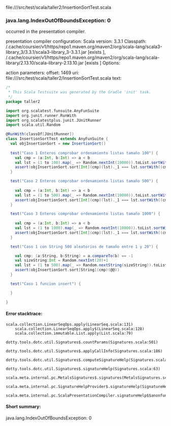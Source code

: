 file://<WORKSPACE>/src/test/scala/taller2/InsertionSortTest.scala
### java.lang.IndexOutOfBoundsException: 0

occurred in the presentation compiler.

presentation compiler configuration:
Scala version: 3.3.1
Classpath:
<HOME>/.cache/coursier/v1/https/repo1.maven.org/maven2/org/scala-lang/scala3-library_3/3.3.1/scala3-library_3-3.3.1.jar [exists ], <HOME>/.cache/coursier/v1/https/repo1.maven.org/maven2/org/scala-lang/scala-library/2.13.10/scala-library-2.13.10.jar [exists ]
Options:



action parameters:
offset: 1469
uri: file://<WORKSPACE>/src/test/scala/taller2/InsertionSortTest.scala
text:
```scala
/*
 * This Scala Testsuite was generated by the Gradle 'init' task.
 */
package taller2

import org.scalatest.funsuite.AnyFunSuite
import org.junit.runner.RunWith
import org.scalatestplus.junit.JUnitRunner
import scala.util.Random

@RunWith(classOf[JUnitRunner])
class InsertionSortTest extends AnyFunSuite {
  val objInsertionSort = new InsertionSort()
  
  test("Caso 1 Enteros comprobar ordenamiento listas tamaño 100") {
    val cmp = (a:Int, b:Int) => a < b
    val lst = (1 to 100).map(_ => Random.nextInt(10000)).toList.sortWith(cmp)
    assert(objInsertionSort.sort[Int](cmp)(lst)._1 === lst.sortWith((cmp)))
  }

  test("Caso 2 Enteros comprobar ordenamiento listas tamaño 500") {
    
    val cmp = (a:Int, b:Int) => a < b
    val lst = (1 to 500).map(_ => Random.nextInt(10000)).toList.sortWith(cmp)
    assert(objInsertionSort.sort[Int](cmp)(lst)._1 === lst.sortWith((cmp)))
  }

  test("Caso 3 Enteros comprobar ordenamiento listas tamaño 1000") {
    
    val cmp = (a:Int, b:Int) => a < b
    val lst = (1 to 1000).map(_ => Random.nextInt(10000)).toList.sortWith(cmp)
    assert(objInsertionSort.sort[Int](cmp)(lst)._1 === lst.sortWith((cmp)))
  }

  test("Caso 1 con String 500 aleatorios de tamaño entre 1 y 20") {

    val cmp: (a:String, b:String) = a.compareTo(b) == -1 
    val sizeString:Int = Random.nextInt(20)+1
    val lst = (1 to 500).map(_ => Random.nextString(sizeString)).toList.sortWith(cmp)
    assert(objInsertionSort.sort[String](cmp)(@@))
  }

  test("Caso 1 funcion insert") {

  } 

}

```



#### Error stacktrace:

```
scala.collection.LinearSeqOps.apply(LinearSeq.scala:131)
	scala.collection.LinearSeqOps.apply$(LinearSeq.scala:128)
	scala.collection.immutable.List.apply(List.scala:79)
	dotty.tools.dotc.util.Signatures$.countParams(Signatures.scala:501)
	dotty.tools.dotc.util.Signatures$.applyCallInfo(Signatures.scala:186)
	dotty.tools.dotc.util.Signatures$.computeSignatureHelp(Signatures.scala:94)
	dotty.tools.dotc.util.Signatures$.signatureHelp(Signatures.scala:63)
	scala.meta.internal.pc.MetalsSignatures$.signatures(MetalsSignatures.scala:17)
	scala.meta.internal.pc.SignatureHelpProvider$.signatureHelp(SignatureHelpProvider.scala:51)
	scala.meta.internal.pc.ScalaPresentationCompiler.signatureHelp$$anonfun$1(ScalaPresentationCompiler.scala:398)
```
#### Short summary: 

java.lang.IndexOutOfBoundsException: 0